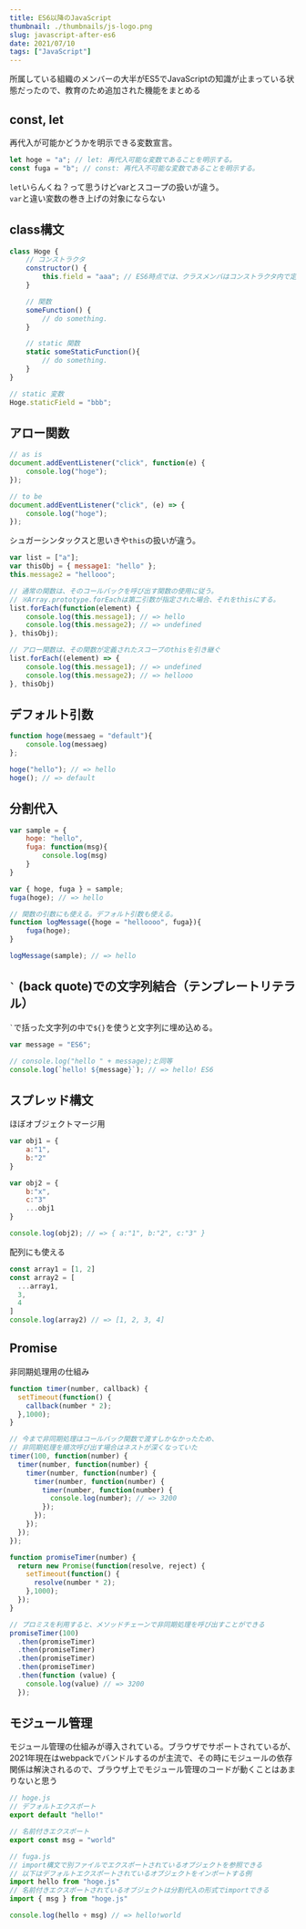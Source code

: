 ```yaml
---
title: ES6以降のJavaScript
thumbnail: ./thumbnails/js-logo.png
slug: javascript-after-es6
date: 2021/07/10
tags: ["JavaScript"]
---
```


所属している組織のメンバーの大半がES5でJavaScriptの知識が止まっている状態だったので、教育のため追加された機能をまとめる

## const, let

再代入が可能かどうかを明示できる変数宣言。


```js
let hoge = "a"; // let: 再代入可能な変数であることを明示する。
const fuga = "b"; // const: 再代入不可能な変数であることを明示する。
```

`let`いらんくね？って思うけどvarとスコープの扱いが違う。  
`var`と違い変数の巻き上げの対象にならない

## class構文

```js
class Hoge {
    // コンストラクタ
    constructor() {
        this.field = "aaa"; // ES6時点では、クラスメンバはコンストラクタ内で定義する。
    }

    // 関数
    someFunction() {
        // do something.
    }

    // static 関数
    static someStaticFunction(){
        // do something.
    }
}

// static 変数
Hoge.staticField = "bbb"; 
```

## アロー関数


```js
// as is
document.addEventListener("click", function(e) {
    console.log("hoge");
});

// to be
document.addEventListener("click", (e) => {
    console.log("hoge");
});
```

シュガーシンタックスと思いきや`this`の扱いが違う。
```js
var list = ["a"];
var thisObj = { message1: "hello" };
this.message2 = "hellooo";

// 通常の関数は、そのコールバックを呼び出す関数の使用に従う。
// ※Array.prototype.forEachは第二引数が指定された場合、それをthisにする。
list.forEach(function(element) {
    console.log(this.message1); // => hello
    console.log(this.message2); // => undefined
}, thisObj);

// アロー関数は、その関数が定義されたスコープのthisを引き継ぐ
list.forEach((element) => {
    console.log(this.message1); // => undefined
    console.log(this.message2); // => hellooo
}, thisObj)
```


## デフォルト引数

```js
function hoge(messaeg = "default"){
    console.log(messaeg)
};

hoge("hello"); // => hello
hoge(); // => default
```


## 分割代入
```js
var sample = {
    hoge: "hello",
    fuga: function(msg){
        console.log(msg)
    }
}

var { hoge, fuga } = sample;
fuga(hoge); // => hello

// 関数の引数にも使える。デフォルト引数も使える。
function logMessage({hoge = "helloooo", fuga}){
    fuga(hoge);
}

logMessage(sample); // => hello
```

## `` ` `` (back quote)での文字列結合（テンプレートリテラル）
`` ` ``で括った文字列の中で`${}`を使うと文字列に埋め込める。

```js
var message = "ES6";

// console.log("hello " + message);と同等
console.log(`hello! ${message}`); // => hello! ES6
```

## スプレッド構文
ほぼオブジェクトマージ用

```js
var obj1 = {
    a:"1",
    b:"2"
}

var obj2 = {
    b:"x",
    c:"3"
    ...obj1
}

console.log(obj2); // => { a:"1", b:"2", c:"3" }
```

配列にも使える

```js
const array1 = [1, 2]
const array2 = [
  ...array1,
  3,
  4
]
console.log(array2) // => [1, 2, 3, 4]
```

## Promise
非同期処理用の仕組み

```js
function timer(number, callback) {
  setTimeout(function() {
    callback(number * 2);
  },1000);
}

// 今まで非同期処理はコールバック関数で渡すしかなかったため、
// 非同期処理を順次呼び出す場合はネストが深くなっていた
timer(100, function(number) {
  timer(number, function(number) {
    timer(number, function(number) {
      timer(number, function(number) {
        timer(number, function(number) {
          console.log(number); // => 3200
        });
      });
    });
  });
});

function promiseTimer(number) {
  return new Promise(function(resolve, reject) {
    setTimeout(function() {
      resolve(number * 2);
    },1000);
  });
}

// プロミスを利用すると、メソッドチェーンで非同期処理を呼び出すことができる
promiseTimer(100)
  .then(promiseTimer)
  .then(promiseTimer)
  .then(promiseTimer)
  .then(promiseTimer)
  .then(function (value) {
    console.log(value) // => 3200
  });
```

## モジュール管理
モジュール管理の仕組みが導入されている。ブラウザでサポートされているが、2021年現在はwebpackでバンドルするのが主流で、その時にモジュールの依存関係は解決されるので、ブラウザ上でモジュール管理のコードが動くことはあまりないと思う

```js
// hoge.js
// デフォルトエクスポート
export default "hello!"

// 名前付きエクスポート
export const msg = "world"
```

```js
// fuga.js
// import構文で別ファイルでエクスポートされているオブジェクトを参照できる
// 以下はデフォルトエクスポートされているオブジェクトをインポートする例
import hello from "hoge.js"
// 名前付きエクスポートされているオブジェクトは分割代入の形式でimportできる
import { msg } from "hoge.js"

console.log(hello + msg) // => hello!world
```
